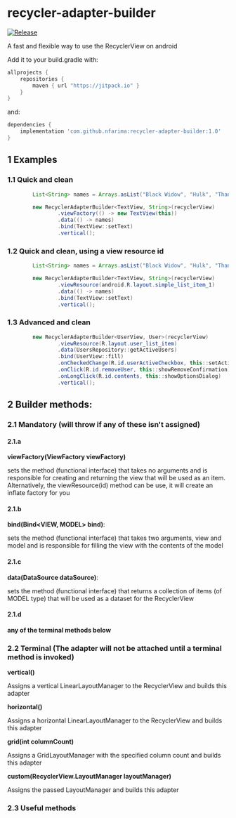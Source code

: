 # recycler-adapter-builder

[![Release](https://jitpack.io/v/nfarima/recycler-adapter-builder.svg)](https://jitpack.io/#nfarima/recycler-adapter-builder)

A fast and flexible way to use the RecyclerView on android

Add it to your build.gradle with:
```gradle
allprojects {
    repositories {
        maven { url "https://jitpack.io" }
    }
}
```
and:

```gradle
dependencies {
    implementation 'com.github.nfarima:recycler-adapter-builder:1.0'
}
```


## 1 Examples

### 1.1 Quick and clean
```java
        List<String> names = Arrays.asList("Black Widow", "Hulk", "Thanos", "Maw", "Dr. Strange", "Dormamu");

        new RecyclerAdapterBuilder<TextView, String>(recyclerView)
                .viewFactory(() -> new TextView(this))
                .data(() -> names)
                .bind(TextView::setText)
                .vertical();
```

### 1.2 Quick and clean, using a view resource id
```java
        List<String> names = Arrays.asList("Black Widow", "Hulk", "Thanos", "Maw", "Dr. Strange", "Dormamu");

        new RecyclerAdapterBuilder<TextView, String>(recyclerView)
                .viewResource(android.R.layout.simple_list_item_1)
                .data(() -> names)
                .bind(TextView::setText)
                .vertical();
```

### 1.3 Advanced and clean
```java
        new RecyclerAdapterBuilder<UserView, User>(recyclerView)
                .viewResource(R.layout.user_list_item)
                .data(UsersRepository::getActiveUsers)
                .bind(UserView::fill)
                .onCheckedChange(R.id.userActiveCheckbox, this::setActive)
                .onClick(R.id.removeUser, this::showRemoveConfirmation)
                .onLongClick(R.id.contents, this::showOptionsDialog)
                .vertical();
```                


## 2 Builder methods:
### 2.1 Mandatory (will throw if any of these isn't assigned)

#### 2.1.a 
**viewFactory(ViewFactory<VIEW> viewFactory)**

sets the method (functional interface) that takes no arguments and is responsible for creating and returning the view that will be used as an item. Alternatively, the viewResource(id) method can be use, it will create an inflate factory for you

#### 2.1.b
**bind(Bind<VIEW, MODEL> bind)**: 

sets the method (functional interface) that takes two arguments, view and model and is responsible for filling the view with the contents of the model

#### 2.1.c
**data(DataSource<MODEL> dataSource)**: 

sets the method (functional interface) that returns a collection of items (of MODEL type) that will be used as a dataset for the RecyclerView

#### 2.1.d
**any of the terminal methods below**


### 2.2 Terminal (The adapter will not be attached until a terminal method is invoked)

**vertical()**

Assigns a vertical LinearLayoutManager to the RecyclerView and builds this adapter

**horizontal()**

Assigns a horizontal LinearLayoutManager to the RecyclerView and builds this adapter

**grid(int columnCount)**

Assigns a GridLayoutManager with the specified column count and builds this adapter

**custom(RecyclerView.LayoutManager layoutManager)**

Assigns the passed LayoutManager and builds this adapter


### 2.3 Useful methods
